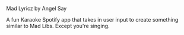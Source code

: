 Mad Lyricz by Angel Say

A fun Karaoke Spotify app that takes in user input to create something similar to Mad Libs. Except you're singing.

